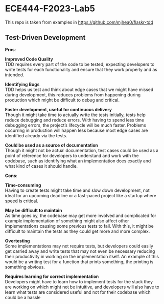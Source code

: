 # ECE444-F2023-Lab5

This repo is taken from examples in https://github.com/mjhea0/flaskr-tdd

<h2>Test-Driven Development</h2>

__Pros__:

**Improved Code Quality**<br>
TDD requires every part of the code to be tested, expecting developers to write tests for each functionality and ensure that they work properly and as intended.

**Identifying Bugs**<br>TDD helps us test and think about edge cases that we might have missed during development, this reduces problems from happening during production which might be difficult to debug and critical.

**Faster development, useful for continuous delivery**<br>Though it might take time to actually write the tests initially, tests help reduce debugging and reduce errors. With having to spend less time debugging errors, the project’s lifecycle will be much faster. Problems occurring in production will happen less because most edge cases are identified already via the tests.

**Could be used as a source of documentation**<br> Though it might not be actual documentation, test cases could be used as a point of reference for developers to understand and work with the codebase, such as identifying what an implementation does exactly and what kind of cases it should handle. 

__Cons:__

**Time-consuming**<br>Having to create tests might take time and slow down development, not ideal for an upcoming deadline or a fast-paced project like a startup where speed is critical.

**May be difficult to maintain**<br>As time goes by, the codebase may get more involved and complicated for example implementation of something might also affect other implementations causing some previous tests to fail. With this, it might be difficult to maintain the tests as they could get more and more complex.

**Overtesting**<br>Some implementations may not require tests, but developers could easily get carried away and write tests that may not even be necessary reducing their productivity in working on the implementation itself. An example of this would be a writing test for a function that prints something, the printing is something obvious. 

**Requires learning for correct implementation**<br> Developers might have to learn how to implement tests for the stack they are working on which might not be intuitive, and developers will also have to learn what tests are considered useful and not for their codebase which could be a hassle 
